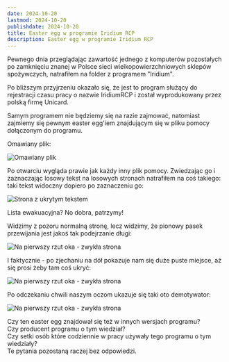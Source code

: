 ```yaml
---
date: 2024-10-20
lastmod: 2024-10-20
publishdate: 2024-10-20
title: Easter egg w programie Iridium RCP
description: Easter egg w programie Iridium RCP
---
```


Pewnego dnia przeglądając zawartość jednego z komputerów pozostałych po zamknięciu znanej w Polsce sieci wielkopowierzchniowych sklepów spożywczych, natrafiłem na folder z programem "Iridium".

Po bliższym przyjrzeniu okazało się, że jest to program służący do rejestracji czasu pracy o nazwie IridiumRCP i został wyprodukowany przez polską firmę Unicard.

Samym programem nie będziemy się na razie zajmować, natomiast zajmiemy się pewnym easter egg'iem znajdującym się w pliku pomocy dołączonym do programu.

Omawiany plik:

![Omawiany plik](/images/ciekawostka1/explorer_u0h3ZvXXks.png)

Po otwarciu wygląda prawie jak każdy inny plik pomocy. Zwiedzając go i zaznaczając losowy tekst na losowych stronach natrafiłem na coś takiego: taki tekst widoczny dopiero po zaznaczeniu go:

![Strona z ukrytym tekstem](/images/ciekawostka1/hh_XhF7gfrHpJ.png)

Lista ewakuacyjna? No dobra, patrzymy!

Widzimy z pozoru normalną stronę, lecz widzimy, że pionowy pasek przewijania jest jakoś tak podejrzanie długi:

![Na pierwszy rzut oka - zwykła strona](/images/ciekawostka1/hh_mYFylbjQDm.png)

I faktycznie - po zjechaniu na dół pokazuje nam się duże puste miejsce, aż się prosi żeby tam coś ukryć:

![Na pierwszy rzut oka - zwykła strona](/images/ciekawostka1/hh_J9OYVVGyHL.png)

Po odczekaniu chwili naszym oczom ukazuje się taki oto demotywator:

![Na pierwszy rzut oka - zwykła strona](/images/ciekawostka1/hh_5OviT472li.png)

Czy ten easter egg znajdował się też w innych wersjach programu? \
Czy producent programu o tym wiedział? \
Czy setki osób które codziennie w pracy używały tego programu o tym wiedziały? \
Te pytania pozostaną raczej bez odpowiedzi.